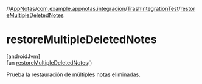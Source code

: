 //[AppNotas](../../../index.md)/[com.example.appnotas.integracion](../index.md)/[TrashIntegrationTest](index.md)/[restoreMultipleDeletedNotes](restore-multiple-deleted-notes.md)

# restoreMultipleDeletedNotes

[androidJvm]\
fun [restoreMultipleDeletedNotes](restore-multiple-deleted-notes.md)()

Prueba la restauración de múltiples notas eliminadas.
